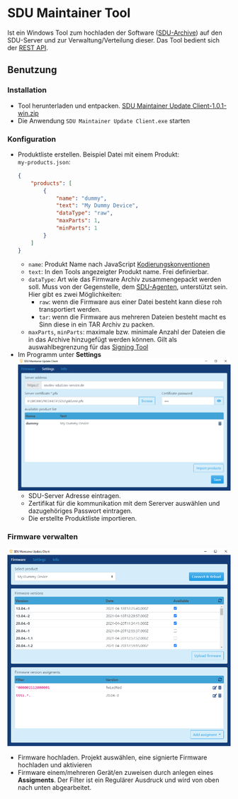# SDU Maintainer Tool

Ist ein Windows Tool zum hochladen der Software ([SDU-Archive](sdu-signing-tool.md)) auf den SDU-Server und zur Verwaltung/Verteilung dieser. Das Tool bedient sich der [REST API](https://github.com/SSV-embedded/SDU-API).

## Benutzung
### Installation
- Tool herunterladen und entpacken. [SDU Maintainer Update Client-1.0.1-win.zip](https://hidrive.ionos.com/lnk/ow0jOvyX)
- Die Anwendung `SDU Maintainer Update Client.exe` starten
### Konfiguration
- Produktliste erstellen. Beispiel Datei mit einem Produkt:  
`my-products.json`:
	``` json
	{
		"products": [
			{
				"name": "dummy",
				"text": "My Dummy Device",
				"dataType": "raw",
				"maxParts": 1,
				"minParts": 1
			}
		]
	}
	```
	- `name`: Produkt Name nach JavaScript [Kodierungskonventionen](https://de.wikipedia.org/wiki/Namenskonvention_(Datenverarbeitung))
	- `text`: In den Tools angezeigter Produkt name. Frei definierbar.
	- `dataType`: Art wie das Firmware Archiv zusammengepackt werden soll. Muss von der Gegenstelle, dem [SDU-Agenten](sdu-agent.md), unterstützt sein. Hier gibt es zwei Möglichkeiten:
		- `raw`: wenn die Firmware aus einer Datei besteht kann diese roh transportiert werden.
		- `tar`: wenn die Firmware aus mehreren Dateien besteht macht es Sinn diese in ein TAR Archiv zu packen.
	- `maxParts`, `minParts`: maximale bzw. minimale Anzahl der Dateien die in das Archive hinzugefügt werden können. Gilt als auswahlbegrenzung für das [Signing Tool](sdu-signing-tool.md)
- Im Programm unter **Settings** 
![MUC Settings](img/muc-settings.png)
	- SDU-Server Adresse eintragen.
	- Zertifikat für die kommunikation mit dem Sererver auswählen und dazugehöriges Passwort eintragen.
	- Die erstellte Produktliste importieren.

### Firmware verwalten
![MUC Firmware](img/muc-firmware.png)
- Firmware hochladen. Projekt auswählen, eine signierte Firmware hochladen und aktivieren
- Firmware einem/mehreren Gerät/en zuweisen durch anlegen eines **Assigments**. Der Filter ist ein Regulärer Ausdruck und wird von oben nach unten abgearbeitet.

